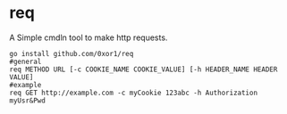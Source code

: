 req
===

A Simple cmdln tool to make http requests.

```
go install github.com/0xor1/req
#general
req METHOD URL [-c COOKIE_NAME COOKIE_VALUE] [-h HEADER_NAME HEADER VALUE]
#example
req GET http://example.com -c myCookie 123abc -h Authorization myUsr&Pwd
```